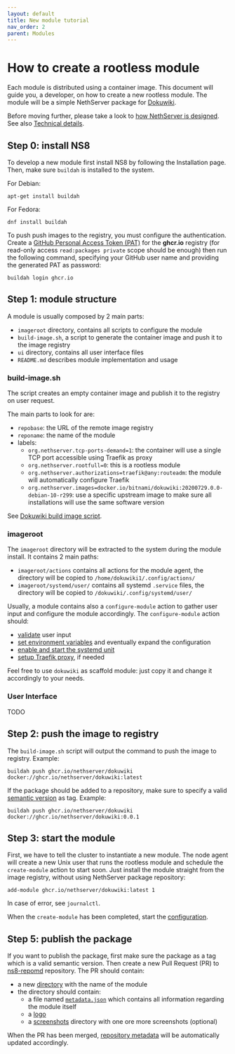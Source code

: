 ```yaml
---
layout: default
title: New module tutorial
nav_order: 2
parent: Modules
---
```


# How to create a rootless module

Each module is distributed using a container image.
This document will guide you, a developer, on how to create a new rootless module.
The module will be a simple NethServer package for [Dokuwiki](https://www.dokuwiki.org/dokuwiki).

Before moving further, please take a look to [how NethServer is designed](design.md).
See also [Technical details](details.md).

## Step 0: install NS8

To develop a new module first install NS8 by following the Installation page.
Then, make sure `buildah` is installed to the system.

For Debian:
```
apt-get install buildah
```

For Fedora:
```
dnf install buildah
```

To push push images to the registry, you must configure the authentication.
Create a [GitHub Personal Access Token (PAT)](https://docs.github.com/en/github/authenticating-to-github/creating-a-personal-access-token)
for the **ghcr.io** registry (for read-only access `read:packages private` scope should be enough) then run the following command, specifying
your GitHub user name and providing the generated PAT as password:
```
buildah login ghcr.io
```

## Step 1: module structure

A module is usually composed by 2 main parts:
- `imageroot` directory, contains all scripts to configure the module
- `build-image.sh`, a script to generate the container image and push it to the image registry
- `ui` directory, contains all user interface files
- `README.md` describes module implementation and usage

### build-image.sh

The script creates an empty container image and publish it to the registry on user request.

The main parts to look for are:
- `repobase`: the URL of the remote image registry
- `reponame`: the name of the module
- labels:
  - `org.nethserver.tcp-ports-demand=1`: the container will use a single TCP port accessible using Traefik as proxy
  - `org.nethserver.rootfull=0`: this is a rootless module
  - `org.nethserver.authorizations=traefik@any:routeadm`: the module will automatically configure Traefik
  - `org.nethserver.images=docker.io/bitnami/dokuwiki:20200729.0.0-debian-10-r299`: use a specific upstream image
    to make sure all installations will use the same software version

See [Dokuwiki build image script](../dokuwiki/buildimage.sh).

### imageroot

The `imageroot` directory will be extracted to the system during the module install.
It contains 2 main paths:

- `imageroot/actions` contains all actions for the module agent, the directory will be copied to `/home/dokuwiki1/.config/actions/`
- `imageroot/systemd/user/` contains all systemd `.service` files, the directory will be copied to `/dokuwiki/.config/systemd/user/`

Usually, a module contains also a `configure-module` action to gather user input and configure the module accordingly.
The `configure-module` action should:

- [validate](../dokuwiki/imageroot/actions/configure-module/validate-input.json) user input
- [set environment variables](../dokuwiki/imageroot/actions/configure-module/20configure) and eventually expand the configuration
- [enable and start the systemd unit](../dokuwiki/imageroot/actions/configure-module/60systemd)
- [setup Traefik proxy](../dokuwiki/imageroot/actions/configure-module/30traefik), if needed

Feel free to use `dokuwiki` as scaffold module: just copy it and change it accordingly to your needs.

### User Interface

TODO

## Step 2: push the image to registry

The `build-image.sh` script will output the command to push the image to registry. Example:
```
buildah push ghcr.io/nethserver/dokuwiki docker://ghcr.io/nethserver/dokuwiki:latest
```

If the package should be added to a repository, make sure to specify a valid [semantic version](https://semver.org/) as tag.
Example:

```
buildah push ghcr.io/nethserver/dokuwiki docker://ghcr.io/nethserver/dokuwiki:0.0.1
```

## Step 3: start the module

First, we have to tell the cluster to instantiate a new module. The node agent will
create a new Unix user that runs the rootless module and schedule the `create-module`
action to start soon.
Just install the module straight from the image registry, without using NethServer package repository:
```
add-module ghcr.io/nethserver/dokuwiki:latest 1
```

In case of error, see `journalctl`.

When the `create-module` has been completed, start the [configuration](../dokuwiki/README.md#configure).

## Step 5: publish the package

If you want to publish the package, first make sure the package as a tag which is a valid semantic version.
Then create a new Pull Request (PR) to [ns8-repomd](https://github.com/NethServer/ns8-repomd/) repository.
The PR should contain:
- a new [directory](https://github.com/NethServer/ns8-repomd/tree/main/dokuwiki) with the name of the module
- the directory should contain:
  - a file named [`metadata.json`](thttps://github.com/NethServer/ns8-repomd/blob/main/dokuwiki/metadata.json) which contains all information regarding the module itself
  - a [logo](https://github.com/NethServer/ns8-repomd/blob/main/dokuwiki/logo.png)
  - a [screenshots](https://github.com/NethServer/ns8-repomd/tree/main/dokuwiki/screenshots) directory with one ore more screenshots (optional)

When the PR has been merged, [repository metadata](https://github.com/NethServer/ns8-repomd/tree/repomd) will be automatically updated accordingly.
